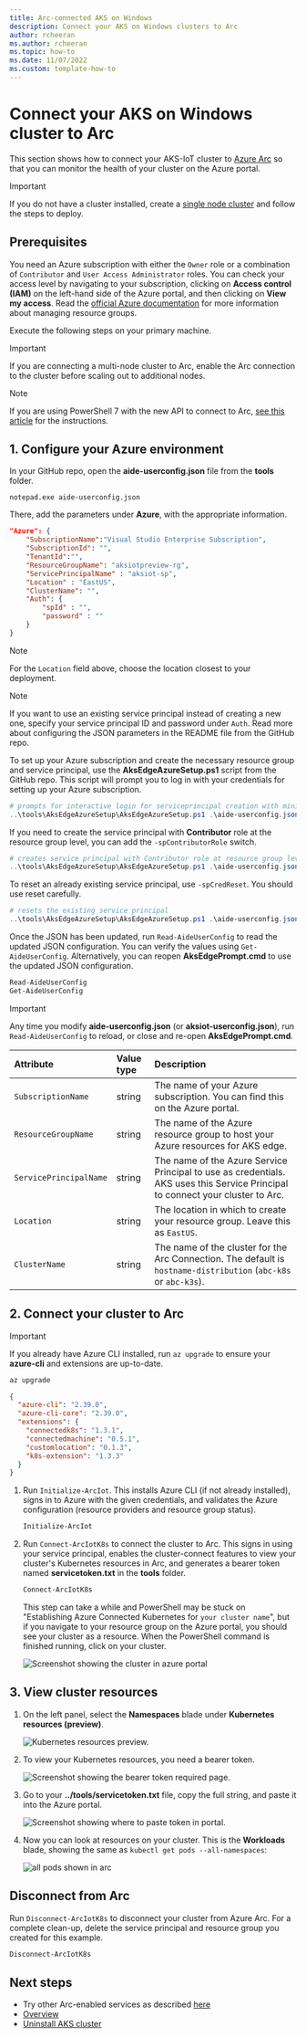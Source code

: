```yaml
---
title: Arc-connected AKS on Windows
description: Connect your AKS on Windows clusters to Arc
author: rcheeran
ms.author: rcheeran
ms.topic: how-to
ms.date: 11/07/2022
ms.custom: template-how-to
---
```


# Connect your AKS on Windows cluster to Arc

This section shows how to connect your AKS-IoT cluster to [Azure Arc](/azure/azure-arc/kubernetes/overview) so that you can monitor the health of your cluster on the Azure portal.

> [!IMPORTANT]
> If you do not have a cluster installed, create a [single node cluster](aks-edge-howto-single-node-deployment.md) and follow the steps to deploy.

## Prerequisites

You need an Azure subscription with either the `Owner` role or a combination of `Contributor` and `User Access Administrator` roles. You can check your access level by navigating to your subscription, clicking on **Access control (IAM)** on the left-hand side of the Azure portal, and then clicking on **View my access**. Read the [official Azure documentation](/azure/azure-resource-manager/management/manage-resource-groups-portal) for more information about managing resource groups.

Execute the following steps on your primary machine.

>[!IMPORTANT]
> If you are connecting a multi-node cluster to Arc, enable the Arc connection to the cluster before scaling out to additional nodes.

>[!NOTE]
> If you are using PowerShell 7 with the new API to connect to Arc, [see this article](./aks-edge-howto-more-configs.md) for the instructions.

## 1. Configure your Azure environment

In your GitHub repo, open the **aide-userconfig.json** file from the **tools** folder.

```shell
notepad.exe aide-userconfig.json
```

There, add the parameters under **Azure**, with the appropriate information.

```json
"Azure": {
    "SubscriptionName":"Visual Studio Enterprise Subscription",
    "SubscriptionId": "",
    "TenantId":"",
    "ResourceGroupName": "aksiotpreview-rg",
    "ServicePrincipalName" : "aksiot-sp",
    "Location" : "EastUS",
    "ClusterName": "",
    "Auth": {
        "spId" : "",
        "password" : ""
    }
}
```

>[!NOTE]
> For the `Location` field above, choose the location closest to your deployment.

>[!NOTE]
> If you want to use an existing service principal instead of creating a new one, specify your service principal ID and password under `Auth`. Read more about configuring the JSON parameters in the README file from the GitHub repo.

To set up your Azure subscription and create the necessary resource group and service principal, use the **AksEdgeAzureSetup.ps1** script from the GitHub repo. This script will prompt you to log in with your credentials for setting up your Azure subscription.

```powershell
# prompts for interactive login for serviceprincipal creation with minimal privileges
..\tools\AksEdgeAzureSetup\AksEdgeAzureSetup.ps1 .\aide-userconfig.json
```

If you need to create the service principal with **Contributor** role at the resource group level, you can add the `-spContributorRole` switch.

```powershell
# creates service principal with Contributor role at resource group level
..\tools\AksEdgeAzureSetup\AksEdgeAzureSetup.ps1 .\aide-userconfig.json -spContributorRole
```

To reset an already existing service principal, use `-spCredReset`. You should use reset carefully.

```powershell
# resets the existing service principal
..\tools\AksEdgeAzureSetup\AksEdgeAzureSetup.ps1 .\aide-userconfig.json -spCredReset
```

Once the JSON has been updated, run `Read-AideUserConfig` to read the updated JSON configuration. You can verify the values using `Get-AideUserConfig`. Alternatively, you can reopen **AksEdgePrompt.cmd** to use the updated JSON configuration.

```powershell
Read-AideUserConfig
Get-AideUserConfig
```

> [!IMPORTANT]
> Any time you modify **aide-userconfig.json** (or **aksiot-userconfig.json**), run `Read-AideUserConfig` to reload, or close and re-open **AksEdgePrompt.cmd**.

| Attribute | Value type      |  Description |
| :------------ |:-----------|:--------|
|`SubscriptionName` | string | The name of your Azure subscription. You can find this on the Azure portal.|
|`ResourceGroupName` | string | The name of the Azure resource group to host your Azure resources for AKS edge.|
|`ServicePrincipalName` | string | The name of the Azure Service Principal to use as credentials. AKS uses this Service Principal to connect your cluster to Arc.|
|`Location` | string | The location in which to create your resource group. Leave this as `EastUS`. |
|`ClusterName` | string | The name of the cluster for the Arc Connection. The default is `hostname-distribution` (`abc-k8s` or `abc-k3s`). |

## 2. Connect your cluster to Arc

> [!IMPORTANT]
> If you already have Azure CLI installed, run `az upgrade` to ensure your **azure-cli** and extensions are up-to-date.

```cmd
az upgrade
```

```json
{
  "azure-cli": "2.39.0",
  "azure-cli-core": "2.39.0",
  "extensions": {
    "connectedk8s": "1.3.1",
    "connectedmachine": "0.5.1",
    "customlocation": "0.1.3",
    "k8s-extension": "1.3.3"
  }
}
```

1. Run `Initialize-ArcIot`. This installs Azure CLI (if not already installed), signs in to Azure with the given credentials, and validates the Azure configuration (resource providers and resource group status).

   ```powershell
   Initialize-ArcIot
   ```

2. Run `Connect-ArcIotK8s` to connect the cluster to Arc. This signs in using your service principal, enables the cluster-connect features to view your cluster's Kubernetes resources in Arc, and generates a bearer token named **servicetoken.txt** in the **tools** folder.

   ```powershell
   Connect-ArcIotK8s
   ```

   This step can take a while and PowerShell may be stuck on "Establishing Azure Connected Kubernetes for `your cluster name`", but if you navigate to your resource group on the Azure portal, you should see your cluster as a resource. When the PowerShell command is finished running, click on your cluster.

   ![Screenshot showing the cluster in azure portal](media/aks-edge/cluster-in-az-portal.png)

## 3. View cluster resources

1. On the left panel, select the **Namespaces** blade under **Kubernetes resources (preview)**.

   ![Kubernetes resources preview.](media/aks-edge/kubernetes-resources-preview.png)

2. To view your Kubernetes resources, you need a bearer token.

   ![Screenshot showing the bearer token required page.](media/aks-edge/bearer-token-required.png)

3. Go to your **../tools/servicetoken.txt** file, copy the full string, and paste it into the Azure portal.

   ![Screenshot showing where to paste token in portal.](media/aks-edge/bearer-token-in-portal.png)

4. Now you can look at resources on your cluster. This is the **Workloads** blade, showing the same as `kubectl get pods --all-namespaces`:

   ![all pods shown in arc](media/aks-edge/all-pods-in-arc.png)

## Disconnect from Arc

Run `Disconnect-ArcIotK8s` to disconnect your cluster from Azure Arc. For a complete clean-up, delete the service principal and resource group you created for this example.

```powershell
Disconnect-ArcIotK8s
```

## Next steps

- Try other Arc-enabled services as described [here](aks-edge-howto-enable-arc-services.md)
- [Overview](aks-edge-overview.md)
- [Uninstall AKS cluster](aks-edge-howto-uninstall.md)
